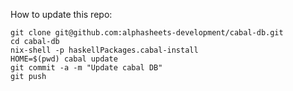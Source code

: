 How to update this repo:

```
git clone git@github.com:alphasheets-development/cabal-db.git
cd cabal-db
nix-shell -p haskellPackages.cabal-install
HOME=$(pwd) cabal update
git commit -a -m "Update cabal DB"
git push
```
